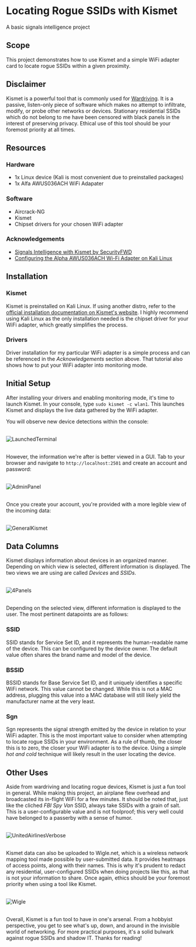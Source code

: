 # Locating Rogue SSIDs with Kismet
A basic signals intelligence project

## Scope
This project demonstrates how to use Kismet and a simple WiFi adapter card to locate rogue SSIDs within a given proximity.

## Disclaimer
Kismet is a powerful tool that is commonly used for [Wardriving](https://en.wikipedia.org/wiki/Wardriving). It is a passive, listen-only piece of software which makes no attempt to infiltrate, modify, or probe other networks or devices. Stationary residential SSIDs which do not belong to me have been censored with black panels in the interest of preserving privacy. Ethical use of this tool should be your foremost priority at all times.

## Resources
### Hardware
* 1x Linux device (Kali is most convenient due to preinstalled packages)
* 1x Alfa AWUS036ACH WiFi Adapater

### Software
* Aircrack-NG
* Kismet
* Chipset drivers for your chosen WiFi adapter

### Acknowledgements
* [Signals Intelligence with Kismet by SecurityFWD](https://www.youtube.com/watch?v=Qs9xPmUqzHI)
* [Configuring the Alpha AWUS036ACH Wi-Fi Adapter on Kali Linux](https://hackernoon.com/configuring-the-alpha-awus036ach-wi-fi-adapter-on-kali-linux)

## Installation

### Kismet

Kismet is preinstalled on Kali Linux. If using another distro, refer to the [official installation documentation on Kismet's website](https://www.kismetwireless.net/docs/readme/installing/linux/).
I highly recommend using Kali Linux as the only installation needed is the chipset driver for your WiFi adapter, which greatly simplifies the process.

### Drivers

Driver installation for my particular WiFi adapter is a simple process and can be referenced in the _Acknowledgements_ section above. That tutorial also shows how to put your WiFi adapter into monitoring mode.

## Initial Setup

After installing your drivers and enabling monitoring mode, it's time to launch Kismet. In your console, type `sudo kismet -c wlan1`. This launches Kismet and displays the live data gathered by the WiFi adapter.

You will observe new device detections within the console:

<br>![LaunchedTerminal](https://github.com/user-attachments/assets/c470fffd-3b04-444e-a4e5-439a972a4589)


<br>However, the information we're after is better viewed in a GUI. Tab to your browser and navigate to `http://localhost:2501` and create an account and password:

<br>![AdminPanel](https://github.com/user-attachments/assets/6a3464e7-f6b0-4678-a87d-67496ca9c327)

<br>Once you create your account, you're provided with a more legible view of the incoming data:

<br>![GeneralKismet](https://github.com/user-attachments/assets/72b2374f-5967-4b29-b93d-6baf1e7cf7dd)

## Data Columns

Kismet displays information about devices in an organized manner.  Depending on which view is selected, different information is displayed. The two views we are using are called _Devices_ and _SSIDs_.

<br>![4Panels](https://github.com/user-attachments/assets/e1dec70a-6484-448c-8845-d01dce809427)

<br>Depending on the selected view, different information is displayed to the user. The most pertinent datapoints are as follows:


### SSID

SSID stands for Service Set ID, and it represents the human-readable name of the device. This can be configured by the device owner. The default value often shares the brand name and model of the device.

### BSSID

BSSID stands for Base Service Set ID, and it uniquely identifies a specific WiFi network. This value cannot be changed. While this is not a MAC address, plugging this value into a MAC database will still likely yield the manufacturer name at the very least.

### Sgn

Sgn represents the signal strength emitted by the device in relation to your WiFi adapter. This is the most important value to consider when attempting to locate rogue SSIDs in your environment. As a rule of thumb, the closer this is to zero, the closer your WiFi adapter is to the device. Using a simple _hot and cold_ technique will likely result in the user locating the device.

## Other Uses

Aside from wardriving and locating rogue devices, Kismet is just a fun tool in general. While making this project, an airplane flew overhead and broadcasted its in-flight WiFi for a few minutes. It should be noted that, just like the cliched _FBI Spy Van_ SSID, always take SSIDs with a grain of salt. This is a user-configurable value and is not foolproof; this very well could have belonged to a passerby with a sense of humor.

<br>![UnitedAirlinesVerbose](https://github.com/user-attachments/assets/4e0ba654-3668-48c0-a4d5-e44a293391cf)

<br>Kismet data can also be uploaded to Wigle.net, which is a wireless network mapping tool made possible by user-submitted data. It provides heatmaps of access points, along with their names. This is why it's prudent to redact any residential, user-configured SSIDs when doing projects like this, as that is not your information to share. Once again, ethics should be your foremost priority when using a tool like Kismet.

<br>![Wigle](https://github.com/user-attachments/assets/efbbee63-c4c2-4f6c-bd74-76622e90c1e1)

<br>Overall, Kismet is a fun tool to have in one's arsenal. From a hobbyist perspective, you get to see what's up, down, and around in the invisible world of networking. For more practical purposes, it's a solid bulwark against rogue SSIDs and shadow IT. Thanks for reading!
